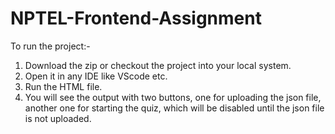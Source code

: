 # NPTEL-Frontend-Assignment

To run the project:-
1. Download the zip or checkout the project into your local system.
2. Open it in any IDE like VScode etc. 
3. Run the HTML file.
4. You will see the output with two buttons, one for uploading the json file, another one for starting the quiz, 
   which will be disabled until the json file is not uploaded.
